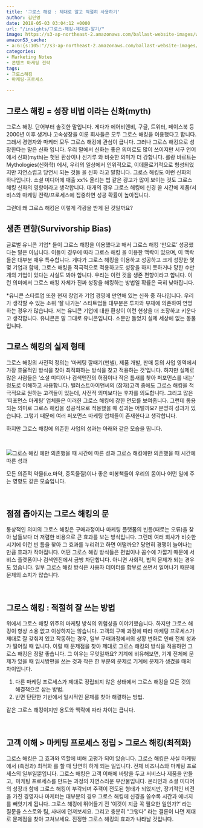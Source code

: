 ```yaml
---
title: '그로스 해킹 : 제대로 알고 적절히 사용하기'
author: 김민영
date: 2018-05-03 03:04:12 +0000
url: "/insights/그로스-해킹-제대로-알기/"
image: https://s3-ap-northeast-2.amazonaws.com/ballast-website-images/wp-content/uploads/2018/05/03120915/Sketch-22.png
amazonS3_cache:
- a:6:{s:105:"//s3-ap-northeast-2.amazonaws.com/ballast-website-images/wp-content/uploads/2018/05/03115339/Sketch-2.png";i:54596;s:114:"//s3-ap-northeast-2.amazonaws.com/ballast-website-images/wp-content/uploads/2018/05/03115339/Sketch-2-1024x331.png";i:54596;s:59:"//www.ballast.co.kr/wp-content/uploads/2018/05/Sketch-2.png";i:54596;s:68:"//www.ballast.co.kr/wp-content/uploads/2018/05/Sketch-2-1024x331.png";i:54596;s:106:"//s3-ap-northeast-2.amazonaws.com/ballast-website-images/wp-content/uploads/2018/05/03120915/Sketch-22.png";i:54602;s:60:"//www.ballast.co.kr/wp-content/uploads/2018/05/Sketch-22.png";i:54602;}
categories:
- Marketing Notes
- 콘텐츠 마케팅 전략
tags:
- 그로스해킹
- 마케팅-프로세스

---
```

## 그로스 해킹 = 성장 비법 이라는 신화(myth)

그로스 해킹. 단어부터 솔깃한 말입니다. 게다가 에어비앤비, 구글, 트위터, 페이스북 등 2000년 이후 생겨나 고속성장을 이룬 회사들은 모두 그로스 해킹을 이용했다고 합니다. 그래서 경영자와 마케터 모두 그로스 해킹에 관심이 큽니다. 그러나 그로스 해킹으로 성장한다는 말은 신화 입니다. 우리 말에서 신화는 좋은 의미로도 많이 쓰이지만 서구 언어에서 신화(myth)는 헛된 환상이나 신기루 와 비슷한 의미가 더 강합니다. 롤랑 바르트는 Mythologies(신화학) 에서, 우리의 일상에서 인위적으로, 이데올로기적으로 형성되었지만 자연스럽고 당연시 되는 것들 을 신화 라고 말합니다.<span class="Apple-converted-space"> 그로스 해킹도 이런 신화의 하나입니다. 소셜 미디어에 매출 xx% 올리는 법 같은 광고가 많이 보이는 것도 그로스 해킹 신화의 영향이라고 생각합니다. </span><span class="Apple-converted-space">대개의 경우 그로스 해킹에 신경 쓸 시간에 제품/서비스와 마케팅 전략/프로세스에 집중하면 성공 확률이 높아집니다. </span>

그런데 왜 그로스 해킹은 이렇게 각광을 받게 된 것일까요?
&nbsp;
## 생존 편향(Survivorship Bias)

글로벌 유니콘 기업\* 들이 그로스 해킹을 이용했다고 해서 그로스 해킹 ‘만으로’ 성공했다는 말은 아닙니다. 이들이 경우에 따라 그로스 해킹 을 이용한 맥락이 있으며, 이 맥락들은 대부분 매우 특수합니다. 게다가 그로스 해킹을 이용하고 성공하고 크게 성장한 몇몇 기업과 함께, 그로스 해킹을 적극적으로 적용하고도 성장을 하지 못하거나 망한 수만 개의 기업이 있다는 사실도 봐야 합니다. 우리는 이런 것을 생존 편향이라고 합니다. 이런 의미에서 그로스 해킹 자체가 진짜 성장을 해킹하는 방법일 확률은 극히 낮아집니다.

\*유니콘 스타트업 또한 현재 창업과 기업 경영에 만연해 있는 신화 중 하나입니다. 우리가 생각할 수 있는 소위 ‘잘 나가는’ 스타트업들 대부분은 투자와 부채에 의존하여 연명하는 경우가 많습니다. 저는 유니콘 기업에 대한 환상이 이런 현상을 더 조장하고 키운다고 생각합니다. 유니콘은 말 그대로 유니콘입니다. 소문만 들었지 실제 세상에 없는 동물입니다.
&nbsp;
## 그로스 해킹의 실제 형태

그로스 해킹의 사전적 정의는 ‘마케팅 깔때기(펀넬), 제품 개발, 판매 등의 사업 영역에서 가장 효율적인 방식을 찾아 최적화하는 방식을 찾고 적용하는 것’입니다. 하지만 실제로 많은 사람들은 ‘소셜 미디어나 검색엔진의 허점이나 작은 틈새를 찾아 퍼포먼스를 내는’ 정도로 이해하고 사용합니다. 밸러스트아이앤씨의 (잠재)고객 중에도 그로스 해킹을 적극적으로 원하는 고객들이 있는데, 사전적 의미보다는 후자를 의도합니다. 그리고 많은 ‘퍼포먼스 마케팅’ 업체들은 이러한 그로스 해킹에 강한 면모를 보여줍니다. 그런데 통용되는 의미로 그로스 해킹을 성공적으로 적용했을 때 성과는 어떨까요? 분명히 성과가 있습니다. 그렇기 때문에 여러 퍼포먼스 마케팅 업체들이 존재한다고 생각합니다.

하지만 그로스 해킹에 의존한 사업의 성과는 아래와 같은 모습을 띱니다.

 

![그로스 해킹 에만 의존했을 때 시간에 따른 성과](https://s3-ap-northeast-2.amazonaws.com/ballast-website-images/wp-content/uploads/2018/05/03120915/Sketch-22.png)
그로스 해킹에만 의존했을 때 시간에 따른 성과

모든 의존적 약물(i.e.마약, 중독물질)이나 좋은 미봉책들이 우리의 몸이나 어떤 일에 주는 영향도 같은 모습입니다.

&nbsp;
## 점점 좁아지는 그로스 해킹의 문

통상적인 의미의 그로스 해킹은 구매과정이나 마케팅 플랫폼의 빈틈(때로는 오류)을 찾아 남들보다 더 저렴한 비용으로 큰 효과를 보는 방식입니다. 그런데 여러 회사가 비슷한 시기에 이런 빈 틈을 찾아 그 효과를 누리려고 하면 어떨까요? 당연히 경쟁이 늘어나는만큼 효과가 작아집니다. 어떤 그로스 해킹 방식들은 편법이나 꼼수에 가깝기 때문에 서비스 플랫폼이나 검색엔진에서 금방 차단합니다. 아니면 사회적, 법적 문제가 되는 경우도 있습니다. 일부 그로스 해킹 방식은 사용자 데이터를 함부로 쓰면서 일어나기 때문에 문제의 소지가 많습니다.

&nbsp;
## 그로스 해킹 : 적절히 잘 쓰는 방법

위에서 그로스 해킹 위주의 마케팅 방식의 위험성을 이야기했습니다. 하지만 그로스 해킹이 항상 소용 없고 이상하지는 않습니다. 고객의 구매 과정에 따라 마케팅 프로세스가 제대로 잘 갖춰져 있고 작동하는 경우, 일부 구매과정에서의 상황 변화로 인해 전체 성과가 떨어질 때 입니다. 이럴 때 문제점을 찾아 제대로 그로스 해킹의 방식을 적용하면 그로스 해킹은 정말 좋습니다. 그 이유는 무엇일까요? 기계에 비유해보면, 기계 전체에 문제가 있을 때 임시방편을 쓰는 것과 작은 한 부분의 문제로 기계에 문제가 생겼을 때의 차이입니다.

1. 다른 마케팅 프로세스가 제대로 정립되지 않은 상태에서 그로스 해킹을 모든 것의 해결책으로 삼는 방법.
2. 반면 탄탄한 기반에서 일시적인 문제를 찾아 해결하는 방법.

같은 그로스 해킹이지만 용도와 맥락에 따라 차이는 큽니다.

&nbsp;
## 고객 이해 > 마케팅 프로세스 정립 > 그로스 해킹(최적화)

그로스 해킹은 그 효과와 역할에 비해 고평가 되어 있습니다. 그로스 해킹은 사실 마케팅에서 (측정과) 최적화 를 할 때 당연히 하게 되는 일입니다. 전체 비즈니스와 마케팅 프로세스의 일부일뿐입니다. 그로스 해킹은 고객 이해에 바탕을 두고 서비스나 제품을 만들고,  마케팅 프로세스를 만드는 과정의 자연스러운 부산물입니다. 온라인과 소셜 미디어의 성장과 함께 그로스 해킹이 부각되며 주객이 전도된 형태가 되었지만, 장기적인 비전을 가진 경영자나 마케터는 대부분의 경우 그로스 해킹에 신경을 쓸수록 시간과 에너지를 빼앗기게 됩니다. 그로스 해킹에 뛰어들기 전 ’이것이 지금 꼭 필요한 일인가?’ 라는 질문을 스스로와 팀, 사내에 던져보세요. 그리고 충분히 “그렇다” 라는 결론이 나면 제대로 문제점을 찾아 고쳐보세요. 진정한 그로스 해킹의 효과가 나타날 것입니다.<span class="Apple-converted-space">  </span>